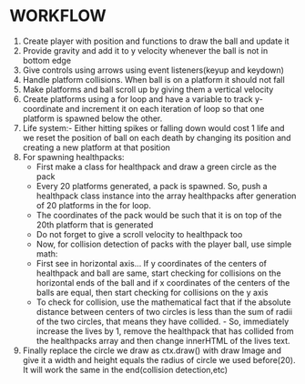 # WORKFLOW

1. Create player with position and functions to draw the ball and update it
2. Provide gravity and add it to y velocity whenever the ball is not in bottom edge
3. Give controls using arrows using event listeners(keyup and keydown)
4. Handle platform collisions. When ball is on a platform it should not fall
5. Make platforms and ball scroll up by giving them a vertical velocity
6. Create platforms using a for loop and have a variable to track y-coordinate and increment it on each iteration of loop so that one platform is spawned below the other.
7. Life system:- Either hitting spikes or falling down would cost 1 life and we reset the position of ball on each death by changing its position and creating a new platform at that position
8. For spawning healthpacks:
   - First make a class for healthpack and draw a green circle as the pack
   - Every 20 platforms generated, a pack is spawned. So, push a healthpack class instance into the array healthpacks after generation of 20 platforms in the for loop.
   - The coordinates of the pack would be such that it is on top of the 20th platform that is generated
   - Do not forget to give a scroll velocity to healthpack too
   - Now, for collision detection of packs with the player ball, use simple math:
   - First see in horizontal axis... If y coordinates of the centers of healthpack and ball are same, start checking for collisions on the horizontal ends of the ball and if x coordinates of the centers of the balls are equal, then start checking for collisions on the y axis
   - To check for collision, use the mathematical fact that if the absolute distance between centers of two circles is less than the sum of radii of the two circles, that means they have collided. - So, immediately increase the lives by 1, remove the healthpack that has collided from the healthpacks array and then change innerHTML of the lives text.
9. Finally replace the circle we draw as ctx.draw() with draw Image and give it a width and height equals the radius of circle we used before(20). It will work the same in the end(collision detection,etc)
